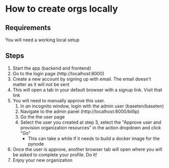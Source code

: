 # How to create orgs locally

## Requirements
You will need a working local setup

## Steps
1. Start the app (backend and frontend)
2. Go to the login page (http://localhost:8000)
3. Create a new account by signing up with email. The email doesn't matter as it will not be sent
4. This will open a tab in your default browser with a signup link. Visit that link
5. You will need to manually approve this user.
    1. In an incognito window, login with the admin user (baseten/baseten)
    2. Navigate to the admin panel (http://localhost:8000/billip)
    3. Go the the user page
    4. Select the user you created at step 3, select the "Approve user and provision organization resources" in the action dropdown and click "Go"
        * This can take a while if it needs to build a docker image for the pynode
6. Once the user is approve, another browser tab will open where you will be asked to complete your profile. Do it!
7. Enjoy your new organization
